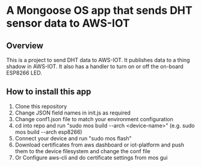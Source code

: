 # A Mongoose OS app that sends DHT sensor data to AWS-IOT

## Overview

This is a project to send DHT data to AWS-IOT. It publishes data to a thing shadow in AWS-IOT. It also has a handler to turn on or off the on-board ESP8266 LED.


## How to install this app

 1. Clone this repository
 2. Change JSON field names in init.js as required
 3. Change conf1.json file to match your environment configuration
 4. cd into repo and run "sudo mos build --arch \<device-name\>" (e.g. sudo mos build --arch esp8266)
 5. Connect your device and run "sudo mos flash"
 6. Download certificates from aws dashboard or iot-platform and push them to the device filesystem and change the conf file
 7. Or Configure aws-cli and do certificate settings from mos gui

